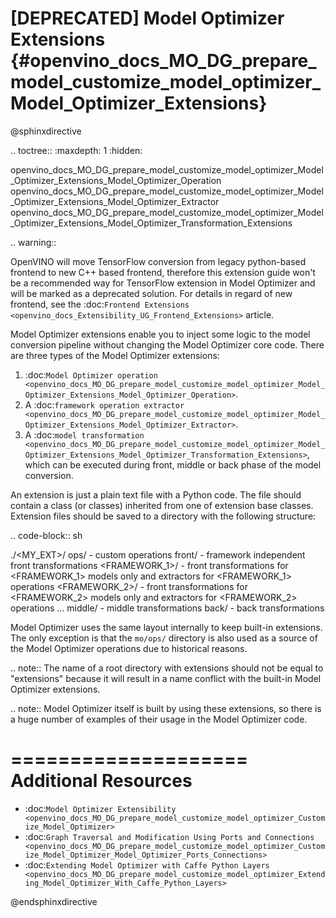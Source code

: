 # [DEPRECATED] Model Optimizer Extensions {#openvino_docs_MO_DG_prepare_model_customize_model_optimizer_Model_Optimizer_Extensions}

@sphinxdirective

.. toctree::
   :maxdepth: 1
   :hidden:

   openvino_docs_MO_DG_prepare_model_customize_model_optimizer_Model_Optimizer_Extensions_Model_Optimizer_Operation
   openvino_docs_MO_DG_prepare_model_customize_model_optimizer_Model_Optimizer_Extensions_Model_Optimizer_Extractor
   openvino_docs_MO_DG_prepare_model_customize_model_optimizer_Model_Optimizer_Extensions_Model_Optimizer_Transformation_Extensions

.. warning::
   
   OpenVINO will move TensorFlow conversion from legacy python-based frontend to new C++ based frontend, therefore this extension guide won't be a recommended way for TensorFlow extension in Model Optimizer and will be marked as a deprecated solution. For details in regard of new frontend, see the :doc:`Frontend Extensions <openvino_docs_Extensibility_UG_Frontend_Extensions>` article.

Model Optimizer extensions enable you to inject some logic to the model conversion pipeline without changing the Model
Optimizer core code. There are three types of the Model Optimizer extensions:

1. :doc:`Model Optimizer operation <openvino_docs_MO_DG_prepare_model_customize_model_optimizer_Model_Optimizer_Extensions_Model_Optimizer_Operation>`.
2. A :doc:`framework operation extractor <openvino_docs_MO_DG_prepare_model_customize_model_optimizer_Model_Optimizer_Extensions_Model_Optimizer_Extractor>`.
3. A :doc:`model transformation <openvino_docs_MO_DG_prepare_model_customize_model_optimizer_Model_Optimizer_Extensions_Model_Optimizer_Transformation_Extensions>`, which can be executed during front, middle or back phase of the model conversion.

An extension is just a plain text file with a Python code. The file should contain a class (or classes) inherited from
one of extension base classes. Extension files should be saved to a directory with the following structure:

.. code-block:: sh
   
   ./<MY_EXT>/
              ops/                  - custom operations
              front/                - framework independent front transformations
                    <FRAMEWORK_1>/  - front transformations for <FRAMEWORK_1> models only and extractors for <FRAMEWORK_1> operations
                    <FRAMEWORK_2>/  - front transformations for <FRAMEWORK_2> models only and extractors for <FRAMEWORK_2> operations
                    ...
              middle/               - middle transformations
              back/                 - back transformations

Model Optimizer uses the same layout internally to keep built-in extensions. The only exception is that the 
``mo/ops/`` directory is also used as a source of the Model Optimizer operations due to historical reasons.

.. note:: 
   The name of a root directory with extensions should not be equal to "extensions" because it will result in a name conflict with the built-in Model Optimizer extensions.

.. note:: 
   Model Optimizer itself is built by using these extensions, so there is a huge number of examples of their usage in the Model Optimizer code.

====================
Additional Resources
====================

* :doc:`Model Optimizer Extensibility <openvino_docs_MO_DG_prepare_model_customize_model_optimizer_Customize_Model_Optimizer>`
* :doc:`Graph Traversal and Modification Using Ports and Connections <openvino_docs_MO_DG_prepare_model_customize_model_optimizer_Customize_Model_Optimizer_Model_Optimizer_Ports_Connections>`
* :doc:`Extending Model Optimizer with Caffe Python Layers <openvino_docs_MO_DG_prepare_model_customize_model_optimizer_Extending_Model_Optimizer_With_Caffe_Python_Layers>`

@endsphinxdirective
